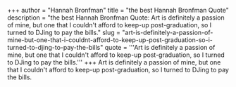 +++
author = "Hannah Bronfman"
title = "the best Hannah Bronfman Quote"
description = "the best Hannah Bronfman Quote: Art is definitely a passion of mine, but one that I couldn't afford to keep-up post-graduation, so I turned to DJing to pay the bills."
slug = "art-is-definitely-a-passion-of-mine-but-one-that-i-couldnt-afford-to-keep-up-post-graduation-so-i-turned-to-djing-to-pay-the-bills"
quote = '''Art is definitely a passion of mine, but one that I couldn't afford to keep-up post-graduation, so I turned to DJing to pay the bills.'''
+++
Art is definitely a passion of mine, but one that I couldn't afford to keep-up post-graduation, so I turned to DJing to pay the bills.
